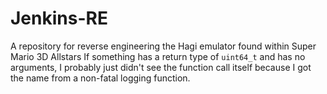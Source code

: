 # Jenkins-RE
 A repository for reverse engineering the Hagi emulator found within Super Mario 3D Allstars
 If something has a return type of `uint64_t` and has no arguments, I probably just didn't see the function call itself because I got the name from a non-fatal logging function.